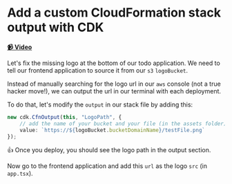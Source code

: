 # Add a custom CloudFormation stack output with CDK

**[📹 Video](https://egghead.io/lessons/aws-add-a-custom-cloudformation-stack-output-with-cdk)**



Let's fix the missing logo at the bottom of our todo application. We need to tell our frontend application to source it from our `s3` `logoBucket`.

 <TimeStamp start="1:00" end="1:33">


Instead of manually searching for the logo url in our `aws` console (not a true hacker move!), we can output the url in our terminal with each deployment.

To do that, let's modify the `output` in our stack file by adding this:
```ts
new cdk.CfnOutput(this, "LogoPath", {
    // add the name of your bucket and your file (in the assets folder)
    value: `https://${logoBucket.bucketDomainName}/testFile.png`
});
```
 </TimeStamp>

👍 Once you deploy, you should see the logo path in the output section.

Now go to the frontend application and add this `url` as the logo `src` (in `app.tsx`).

